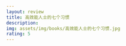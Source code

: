 ```yaml
---
layout: review
title: 高效能人士的七个习惯
description:
img: assets/img/books/高效能人士的七个习惯.jpg
rating: 5
---
```


